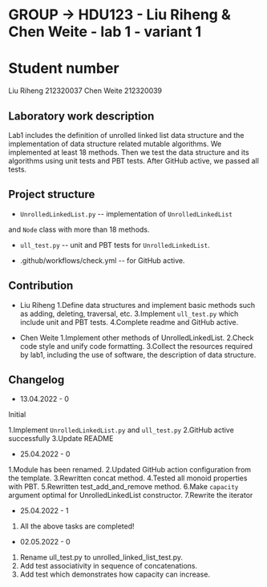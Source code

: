 
# GROUP -> HDU123 - Liu Riheng & Chen Weite - lab 1 - variant 1

# Student number

Liu Riheng 212320037
Chen Weite 212320039

## Laboratory work description

Lab1 includes the definition of unrolled linked list data structure
and the implementation of
data structure related mutable algorithms.
We implemented at least 18 methods. Then we test the data structure
and its algorithms using unit tests and PBT tests.
After GitHub active, we passed all tests.

## Project structure

- `UnrolledLinkedList.py` -- implementation of `UnrolledLinkedList`

and `Node` class with more than 18 methods.

- `ull_test.py` -- unit and PBT tests for `UnrolledLinkedList`.

- .github/workflows/check.yml -- for GitHub active.

## Contribution

- Liu Riheng
   1.Define data structures and implement basic methods such as adding,
   deleting, traversal, etc.
   3.Implement `ull_test.py` which include unit and PBT tests.
   4.Complete readme and GitHub active.

- Chen Weite
   1.Implement other methods of UnrolledLinkedList.
   2.Check code style and unify code formatting.
   3.Collect the resources required by lab1, including the use of software,
the description of data structure.

## Changelog

- 13.04.2022 - 0

Initial

1.Implement `UnrolledLinkedList.py` and `ull_test.py`
2.GitHub active successfully
3.Update README

- 25.04.2022 - 0

1.Module has been renamed.
2.Updated GitHub action configuration from the
template.
3.Rewritten concat method.
4.Tested all monoid properties with PBT.
5.Rewritten test_add_and_remove method.
6.Make `capacity` argument optimal for UnrolledLinkedList
constructor.
7.Rewrite the iterator

- 25.04.2022 - 1

1. All the above tasks are completed!

- 02.05.2022 - 0
1. Rename ull_test.py to unrolled_linked_list_test.py.
2. Add test associativity in sequence of concatenations.
3. Add test which demonstrates how capacity can increase.
